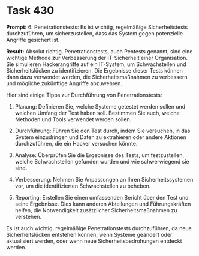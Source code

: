 # Task 430

**Prompt:** 6. Penetrationstests: Es ist wichtig, regelmäßige Sicherheitstests durchzuführen, um sicherzustellen, dass das System gegen potenzielle Angriffe gesichert ist.

**Result:**
Absolut richtig. Penetrationstests, auch Pentests genannt, sind eine wichtige Methode zur Verbesserung der IT-Sicherheit einer Organisation. Sie simulieren Hackerangriffe auf ein IT-System, um Schwachstellen und Sicherheitslücken zu identifizieren. Die Ergebnisse dieser Tests können dann dazu verwendet werden, die Sicherheitsmaßnahmen zu verbessern und mögliche zukünftige Angriffe abzuwehren.

Hier sind einige Tipps zur Durchführung von Penetrationstests:

1. Planung: Definieren Sie, welche Systeme getestet werden sollen und welchen Umfang der Test haben soll. Bestimmen Sie auch, welche Methoden und Tools verwendet werden sollen.

2. Durchführung: Führen Sie den Test durch, indem Sie versuchen, in das System einzudringen und Daten zu extrahieren oder andere Aktionen durchzuführen, die ein Hacker versuchen könnte.

3. Analyse: Überprüfen Sie die Ergebnisse des Tests, um festzustellen, welche Schwachstellen gefunden wurden und wie schwerwiegend sie sind.

4. Verbesserung: Nehmen Sie Anpassungen an Ihren Sicherheitssystemen vor, um die identifizierten Schwachstellen zu beheben.

5. Reporting: Erstellen Sie einen umfassenden Bericht über den Test und seine Ergebnisse. Dies kann anderen Abteilungen und Führungskräften helfen, die Notwendigkeit zusätzlicher Sicherheitsmaßnahmen zu verstehen.

Es ist auch wichtig, regelmäßige Penetrationstests durchzuführen, da neue Sicherheitslücken entstehen können, wenn Systeme geändert oder aktualisiert werden, oder wenn neue Sicherheitsbedrohungen entdeckt werden.

